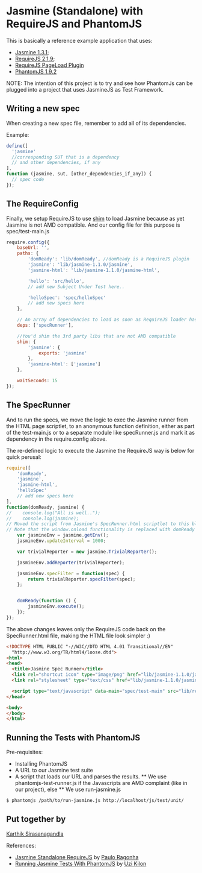 # Jasmine (Standalone) with RequireJS and PhantomJS

This is basically a reference example application that uses:

* [Jasmine 1.3.1](https://github.com/pivotal/jasmine/downloads);
* [RequireJS 2.1.9](http://requirejs.org/docs/download.html);
* [RequireJS PageLoad Plugin](http://requirejs.org/docs/api.html#pageload)
* [PhantomJS 1.9.2](http://phantomjs.org/)

NOTE: The intention of this project is to try and see how PhantomJs can be plugged into a project that uses JasmineJS as Test Framework.

## Writing a new spec

When creating a new spec file, remember to add all of its dependencies.

Example:

```javascript
define([
  'jasmine'
  //corresponding SUT that is a dependency
  // and other dependencies, if any
],
function (jasmine, sut, [other_dependencies_if_any]) {
  // spec code
});

```

## The RequireConfig

Finally, we setup RequireJS to use [shim](http://requirejs.org/docs/api.html#config-shim) to load Jasmine because as yet Jasmine is not AMD compatible.
And our config file for this purpose is spec/test-main.js

```javascript
require.config({
    baseUrl: '',
    paths: {
        'domReady': 'lib/domReady', //domReady is a RequireJS plugin
        'jasmine': 'lib/jasmine-1.1.0/jasmine',
        'jasmine-html': 'lib/jasmine-1.1.0/jasmine-html',

        'hello': 'src/hello',
        // add new Subject Under Test here..

        'helloSpec': 'spec/helloSpec'
        // add new specs here
    },

    // An array of dependencies to load as soon as RequireJS loader has processed the configuration.
    deps: ['specRunner'],

    //You'd shim the 3rd party libs that are not AMD compatible
    shim: {
        'jasmine': {
            exports: 'jasmine'
        },
        'jasmine-html': ['jasmine']
    },

    waitSeconds: 15
});
```

## The SpecRunner

And to run the specs, we move the logic to exec the Jasmine runner from the HTML page scriptlet,
to an anonymous function definition, either as part of the test-main.js or
to a separate module like specRunner.js and mark it as dependency in the require.config above.

The re-defined logic to execute the Jasmine the RequireJS way is below for quick perusal:

```javascript
require([
    'domReady',
    'jasmine',
    'jasmine-html',
    'helloSpec'
    // add new specs here
],
function(domReady, jasmine) {
//    console.log("All is well..");
//    console.log(jasmine);
// Moved the script from Jasmine's SpecRunner.html scriptlet to this block..
// Note that the window.onload functionality is replaced with domReady plugin available for RequireJS
    var jasmineEnv = jasmine.getEnv();
    jasmineEnv.updateInterval = 1000;

    var trivialReporter = new jasmine.TrivialReporter();

    jasmineEnv.addReporter(trivialReporter);

    jasmineEnv.specFilter = function(spec) {
        return trivialReporter.specFilter(spec);
    };


    domReady(function () {
        jasmineEnv.execute();
    });
});
```

The above changes leaves only the RequireJS code back on the SpecRunner.html file, making the HTML file look simpler :)

```html
<!DOCTYPE HTML PUBLIC "-//W3C//DTD HTML 4.01 Transitional//EN"
  "http://www.w3.org/TR/html4/loose.dtd">
<html>
<head>
  <title>Jasmine Spec Runner</title>
  <link rel="shortcut icon" type="image/png" href="lib/jasmine-1.1.0/jasmine_favicon.png">
  <link rel="stylesheet" type="text/css" href="lib/jasmine-1.1.0/jasmine.css">

  <script type="text/javascript" data-main="spec/test-main" src="lib/require.js"></script>
</head>

<body>
</body>
</html>
```

## Running the Tests with PhantomJS

Pre-requisites:
* Installing PhantomJS
* A URL to our Jasmine test suite
* A script that loads our URL and parses the results.
    ** We use phantomjs-test-runner.js if the Javascripts are AMD complaint (like in our project), else
    ** We use run-jasmine.js

```bash
$ phantomjs /path/to/run-jasmine.js http://localhost/js/test/unit/
```
## Put together by

[Karthik Sirasanagandla](https://github.com/karthiks)

References:
* [Jasmine Standalone RequireJS](https://github.com/pirelenito/jasmine-standalone-requirejs) by [Paulo Ragonha](https://github.com/pirelenito)
* [Running Jasmine Tests With PhantomJS](http://kilon.org/blog/2013/01/running-jasmine-tests-with-phantomjs) by [Uzi Kilon](https://github.com/uzikilon)